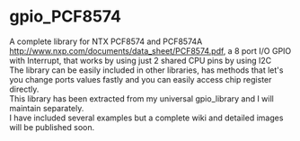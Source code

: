 # gpio_PCF8574


A complete library for NTX PCF8574 and PCF8574A http://www.nxp.com/documents/data_sheet/PCF8574.pdf, a 8 port I/O GPIO with Interrupt, that works by using just 2 shared CPU pins by using I2C<br>
The library can be easily included in other libraries, has methods that let's you change ports values fastly and you can easily access chip register directly.<br>
This library has been extracted from my universal gpio_library and I will maintain separately.<br>
I have included several examples but a complete wiki and detailed images will be published soon.


